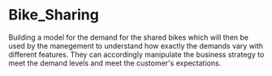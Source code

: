 # Bike_Sharing
Building a model for the demand for the shared bikes which will then be used by the manegement to understand how exactly the demands vary with different features. They can accordingly manipulate the business strategy to meet the demand levels and meet the customer's expectations. 

